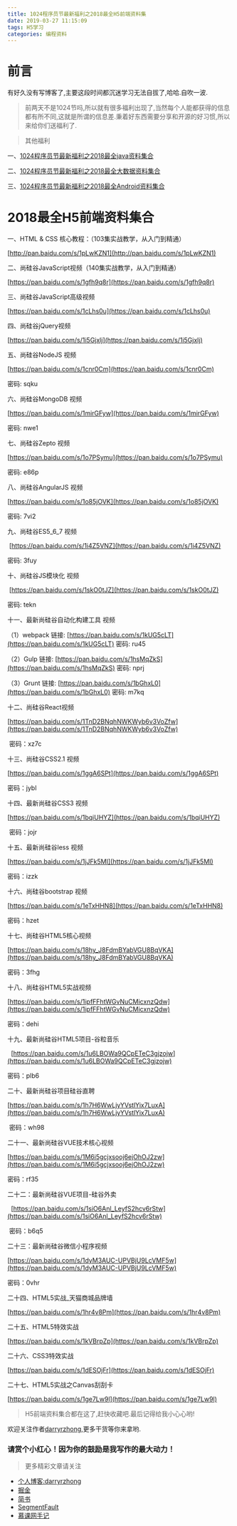 ```yaml
---
title: 1024程序员节最新福利之2018最全H5前端资料集
date: 2019-03-27 11:15:09
tags: H5学习
categories: 编程资料
---
```



# 前言
有好久没有写博客了,主要这段时间都沉迷学习无法自拔了,哈哈.自吹一波.

> 前两天不是1024节吗,所以就有很多福利出现了,当然每个人能都获得的信息都有所不同,这就是所谓的信息差.秉着好东西需要分享和开源的好习惯,所以来给你们送福利了.


> 其他福利

一、[1024程序员节最新福利之2018最全java资料集合](https://www.imooc.com/article/256997)

二、[1024程序员节最新福利之2018最全大数据资料集合](https://www.imooc.com/article/257000)

三、[1024程序员节最新福利之2018最全Android资料集合](https://www.imooc.com/article/256999)


# 2018最全H5前端资料集合

一、HTML & CSS 核心教程：（103集实战教学，从入门到精通）

[http://pan.baidu.com/s/1pLwKZN1](http://pan.baidu.com/s/1pLwKZN1)

<!--more-->

二、尚硅谷JavaScript视频（140集实战教学，从入门到精通）

[https://pan.baidu.com/s/1gfh9q8r](https://pan.baidu.com/s/1gfh9q8r)

三、尚硅谷JavaScript高级视频

[https://pan.baidu.com/s/1cLhs0u](https://pan.baidu.com/s/1cLhs0u)

四、尚硅谷jQuery视频

[https://pan.baidu.com/s/1i5Gjxlj](https://pan.baidu.com/s/1i5Gjxlj)

五、尚硅谷NodeJS 视频

[https://pan.baidu.com/s/1cnr0Cm](https://pan.baidu.com/s/1cnr0Cm)

密码: sqku

六、尚硅谷MongoDB 视频

[https://pan.baidu.com/s/1mirGFyw](https://pan.baidu.com/s/1mirGFyw)

密码: nwe1

七、尚硅谷Zepto 视频

[https://pan.baidu.com/s/1o7PSymu](https://pan.baidu.com/s/1o7PSymu)

密码: e86p

八、尚硅谷AngularJS 视频

[https://pan.baidu.com/s/1o85jOVK](https://pan.baidu.com/s/1o85jOVK)

密码: 7vi2

九、尚硅谷ES5_6_7 视频

 [https://pan.baidu.com/s/1i4Z5VNZ](https://pan.baidu.com/s/1i4Z5VNZ)

密码: 3fuy

十、尚硅谷JS模块化  视频

 [https://pan.baidu.com/s/1skO0tJZ](https://pan.baidu.com/s/1skO0tJZ)

密码: tekn

十一、最新尚硅谷自动化构建工具  视频

（1）webpack 链接: [https://pan.baidu.com/s/1kUG5cLT](https://pan.baidu.com/s/1kUG5cLT)  密码: ru45

（2）Gulp 链接: [https://pan.baidu.com/s/1hsMqZkS](https://pan.baidu.com/s/1hsMqZkS)  密码: nprj

（3）Grunt 链接: [https://pan.baidu.com/s/1bGhxL0](https://pan.baidu.com/s/1bGhxL0)  密码: m7kq

十二、尚硅谷React视频

[https://pan.baidu.com/s/1TnD2BNqhNWKWyb6v3VoZfw](https://pan.baidu.com/s/1TnD2BNqhNWKWyb6v3VoZfw)

 密码：xz7c

十三、尚硅谷CSS2.1 视频

[https://pan.baidu.com/s/1ggA6SPt](https://pan.baidu.com/s/1ggA6SPt)

密码：jybl

十四、最新尚硅谷CSS3 视频

  [https://pan.baidu.com/s/1bqiUHYZ](https://pan.baidu.com/s/1bqiUHYZ)

 密码：jojr

十五、最新尚硅谷less 视频

[https://pan.baidu.com/s/1jJFk5MI](https://pan.baidu.com/s/1jJFk5MI)

密码：izzk

十六、尚硅谷bootstrap 视频

 [https://pan.baidu.com/s/1eTxHHN8](https://pan.baidu.com/s/1eTxHHN8)

 密码：hzet

十七、尚硅谷HTML5核心视频

 [https://pan.baidu.com/s/18hy_J8FdmBYabVGU8BqVKA](https://pan.baidu.com/s/18hy_J8FdmBYabVGU8BqVKA)

 密码：3fhg

十八、尚硅谷HTML5实战视频

 [https://pan.baidu.com/s/1ipfFFhtWGvNuCMicxnzQdw](https://pan.baidu.com/s/1ipfFFhtWGvNuCMicxnzQdw)

密码：dehi

十九、最新尚硅谷HTML5项目-谷粒音乐

   [https://pan.baidu.com/s/1u6LBOWa9QCpETeC3gjzojw](https://pan.baidu.com/s/1u6LBOWa9QCpETeC3gjzojw)

 密码：plb6

二十、最新尚硅谷项目硅谷直聘

[https://pan.baidu.com/s/1h7H6WwLjyYVstlYix7LuxA](https://pan.baidu.com/s/1h7H6WwLjyYVstlYix7LuxA)

 密码：wh98

二十一、最新尚硅谷VUE技术核心视频    

[https://pan.baidu.com/s/1M6i5gcjxsooj6ejOhOJ2zw](https://pan.baidu.com/s/1M6i5gcjxsooj6ejOhOJ2zw)

密码：rf35

二十二：最新尚硅谷VUE项目-硅谷外卖

  [https://pan.baidu.com/s/1siO6Anl_LeyfS2hcv6rStw](https://pan.baidu.com/s/1siO6Anl_LeyfS2hcv6rStw)

 密码：b6q5

二十三：最新尚硅谷微信小程序视频

 [https://pan.baidu.com/s/1dyM3AUC-UPVBjU9LcVMF5w](https://pan.baidu.com/s/1dyM3AUC-UPVBjU9LcVMF5w)

 密码：0vhr

二十四、HTML5实战_天猫商城品牌墙

  [https://pan.baidu.com/s/1hr4v8Pm](https://pan.baidu.com/s/1hr4v8Pm)

二十五、HTML5特效实战

  [https://pan.baidu.com/s/1kVBrpZp](https://pan.baidu.com/s/1kVBrpZp)

二十六、CSS3特效实战

  [https://pan.baidu.com/s/1dESOjFr](https://pan.baidu.com/s/1dESOjFr)

二十七、HTML5实战之Canvas刮刮卡

  [https://pan.baidu.com/s/1ge7Lw9l](https://pan.baidu.com/s/1ge7Lw9l)




> H5前端资料集合都在这了,赶快收藏吧.最后记得给我小心心哟!

欢迎关注作者[darryrzhong](http://www.darryrzhong.xyz),更多干货等你来拿哟.

### 请赏个小红心！因为你的鼓励是我写作的最大动力！
>更多精彩文章请关注
- [个人博客:darryrzhong](http://www.darryrzhong.xyz)
- [掘金](https://juejin.im/user/5a6c3b19f265da3e49804988)
- [简书](https://www.jianshu.com/users/b7fdf53ec0b9/timeline)
- [SegmentFault](https://segmentfault.com/u/darryrzhong_5ac59892a5882/articles)
- [慕课网手记](https://www.imooc.com/u/6733207)
